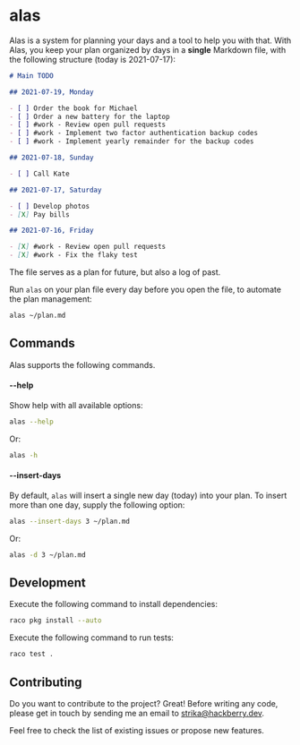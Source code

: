 # alas

Alas is a system for planning your days and a tool to help you with that. With
Alas, you keep your plan organized by days in a **single** Markdown file, with
the following structure (today is 2021-07-17):

 ```markdown
# Main TODO

## 2021-07-19, Monday

- [ ] Order the book for Michael
- [ ] Order a new battery for the laptop
- [ ] #work - Review open pull requests
- [ ] #work - Implement two factor authentication backup codes
- [ ] #work - Implement yearly remainder for the backup codes

## 2021-07-18, Sunday

- [ ] Call Kate

## 2021-07-17, Saturday

- [ ] Develop photos
- [X] Pay bills

## 2021-07-16, Friday

- [X] #work - Review open pull requests
- [X] #work - Fix the flaky test
 ```

The file serves as a plan for future, but also a log of past.

Run `alas` on your plan file every day before you open the file, to automate
the plan management:

```bash
alas ~/plan.md
```

## Commands

Alas supports the following commands.

#### --help

Show help with all available options:

```bash
alas --help
```

Or:

```bash
alas -h
```

#### --insert-days

By default, `alas` will insert a single new day (today) into your plan. To
insert more than one day, supply the following option:

```bash
alas --insert-days 3 ~/plan.md
```

Or:

```bash
alas -d 3 ~/plan.md
```

## Development

Execute the following command to install dependencies:

```bash
raco pkg install --auto
```

Execute the following command to run tests:

```bash
raco test .
```

## Contributing

Do you want to contribute to the project? Great! Before writing any code, please
get in touch by sending me an email to strika@hackberry.dev.

Feel free to check the list of existing issues or propose new features.
